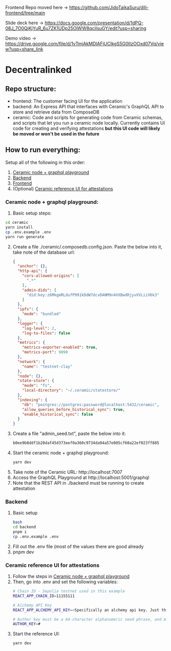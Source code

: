 Frontend Repo moved here -> https://github.com/JidoTaikaSuru/dili-frontend/tree/main

Slide deck here -> https://docs.google.com/presentation/d/1dPQ-08J_7O0QjKjYuR_6u7ZK1UDp25OlWW8qciIsuGY/edit?usp=sharing 

Demo video -> https://drive.google.com/file/d/1vTmjAkMDlAFjUCIkgS5G0IIzOOxd07Vq/view?usp=share_link 

# Decentralinked 


## Repo structure:
* frontend: The customer facing UI for the application
* backend: An Express API that interfaces with Ceramic's GraphQL API to store and retrieve data from ComposeDB
* ceramic: Code and scripts for generating code from Ceramic schemas, and scripts that let you run a ceramic node locally. Currently contains UI code for creating and verifying attestations **but this UI code will likely be moved or won't be used in the future**

## How to run everything:

Setup all of the following in this order:
1. [Ceramic node + graphql playground](#ceramic-node--graphql-playground)
2. [Backend](#backend)
3. [Frontend](#frontend)
4. (Optional) [Ceramic reference UI for attestations](#ceramic-reference-ui-for-attestations)

### Ceramic node + graphql playground:
1. Basic setup steps:
```bash
cd ceramic
yarn install
cp .env.example .env
yarn run generate
```
2. Create a file ./ceramic/.composedb.config.json. Paste the below into it, take note of the database url:
    ```json
    {
      "anchor": {},
      "http-api": {
        "cors-allowed-origins": [
          ".*"
        ],
        "admin-dids": [
          "did:key:z6MkgmRLdufP991kDdW7dcvDANM9n4XXBwdRjyvXVLiiV6k3"
        ]
      },
      "ipfs": {
        "mode": "bundled"
      },
      "logger": {
        "log-level": 2,
        "log-to-files": false
      },
      "metrics": {
        "metrics-exporter-enabled": true,
        "metrics-port": 9090
      },
      "network": {
        "name": "testnet-clay"
      },
      "node": {},
      "state-store": {
        "mode": "fs",
        "local-directory": "~/.ceramic/statestore/"
      },
      "indexing": {
        "db": "postgres://postgres:password@localhost:5432/ceramic",
        "allow_queries_before_historical_sync": true,
        "enable_historical_sync": false
      }
    }
    ```
2. Create a file "admin_seed.txt", paste the below into it:
    ```bash
    b0ee9b8ddf1b20daf45d373eef0a360c9734da94a57e005cf60a22ef023ff885
    ````
2. Start the ceramic node + graphql playground:
    ```bash
    yarn dev
    ```
3. Take note of the Ceramic URL: http://localhost:7007
4. Access the GraphQL Playground at http://localhost:5001/graphql
5. Note that the REST API in ./backend must be running to create attestation

### Backend 
1. Basic setup
    ```bash
    bash
    cd backend
    pnpm i
    cp .env.example .env
    ```
2. Fill out the .env file (most of the values there are good already
3. pnpm dev

### Ceramic reference UI for attestations
1. Follow the steps in [Ceramic node + graphql playground](#ceramic-node--graphql-playground)
2. Then, go into .env and set the following variables:
    ```bash
    # Chain ID - Sepolia testnet used in this example
    REACT_APP_CHAIN_ID=11155111
    
    # Alchemy API Key
    REACT_APP_ALCHEMY_API_KEY=<Specifically an alchemy api key. Just the key, no url>
    
    # Author key must be a 64-character alphanumeric seed phrase, and must be DIFFERENT from the one generated in admin_seeed.txt
    AUTHOR_KEY=#
    ```
3. Start the reference UI:
    ```bash
    yarn dev
    ```

